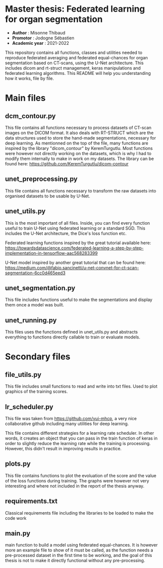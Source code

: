 # Master thesis: Federated learning for organ segmentation

- **Author**    : Misonne Thibaud
- **Promotor**  : Jodogne Sébastien
- **Academic year** : 2021-2022

This repository contains all functions, classes and utilities needed to reproduce federated averaging and federated equal-chances for organ segmentation based on CT-scans, using the U-Net architecture. This includes dicom and rt-struct management, keras manipulations and federated learning algorithms. This README will help you understanding how it works, file by file.

# Main files

## dcm_contour.py

This file contains all functions necessary to process datasets of CT-scan images on the DICOM format. It also deals with RT-STRUCT which are the data structures used to store the hand-made segmentations, necessary for deep learning. As mentionned on the top of the file, many functions are inspired by the library "dicom_contour" by KeremTurgutlu. Most functions were however not directly working on the datasets, which is why I had to modify them internally to make in work on my datasets. The library can be found here: https://github.com/KeremTurgutlu/dicom-contour

## unet_preprocessing.py

This file contains all functions necessary to transform the raw datasets into organised datasets to be usable by U-Net.

## unet_utils.py

This is the most important of all files. Inside, you can find every function useful to train U-Net using federated learning or a standard SGD. This includes the U-Net architecture, the Dice's loss function etc.

Federated learning functions inspired by the great tutorial available here: https://towardsdatascience.com/federated-learning-a-step-by-step-implementation-in-tensorflow-aac568283399

U-Net model inspired by another great tutorial that can be found here:
https://medium.com/@fabio.sancinetti/u-net-convnet-for-ct-scan-segmentation-6cc0d465eed3

## unet_segmentation.py

This file includes functions useful to make the segmentations and display them once a model was built.

## unet_running.py

This files uses the functions defined in unet_utils.py and abstracts everything to functions directly callable to train or evaluate models.

# Secondary files

## file_utils.py

This file includes small functions to read and write into txt files. Used to plot graphics of the training scores.

## lr_scheduler.py

This file was taken from https://github.com/yui-mhcp, a very nice collaborative github including many utilities for deep learning. 

This file contains different strategies for a learning rate scheduler. In other words, it creates an object that you can pass in the train function of keras in order to slightly reduce the learning rate while the training is processing. However, this didn't result in improving results in practice.

## plots.py

This file contains functions to plot the evoluation of the score and the value of the loss functions during training. The graphs were however not very interesting and where not included in the report of the thesis anyway.

## requirements.txt

Classical requirements file including the libraries to be loaded to make the code work

## main.py

main function to build a model using federated equal-chances. It is however more an example file to show of it must be called, as the function needs a pre-processed dataset in the first time to be working, and the goal of this thesis is not to make it directly functional without any pre-processing. 